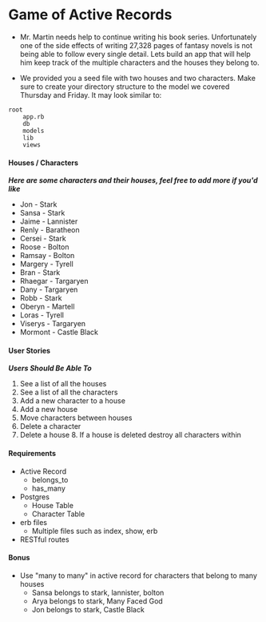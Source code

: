 # Game of Active Records

* Mr. Martin needs help to continue writing his book series. Unfortunately one of the side effects of writing 27,328 pages of fantasy novels is not being able to follow every single detail. Lets build an app that will help him keep track of the multiple characters and the houses they belong to. 

* We provided you a seed file with two houses and two characters. Make sure to create your directory structure to the model we covered Thursday and Friday. It may look similar to:

```
root
	app.rb
	db
	models
	lib
	views
```
#### Houses / Characters

***Here are some characters and their houses, feel free to add more if you'd like***

* Jon - Stark
* Sansa - Stark
* Jaime - Lannister
* Renly - Baratheon
* Cersei - Stark
* Roose - Bolton
* Ramsay - Bolton
* Margery - Tyrell
* Bran - Stark
* Rhaegar - Targaryen
* Dany - Targaryen
* Robb - Stark
* Oberyn - Martell
* Loras - Tyrell
* Viserys - Targaryen
* Mormont - Castle Black


#### User Stories

***Users Should Be Able To***

1. See a list of all the houses
2. See a list of all the characters
3. Add a new character to a house
4. Add a new house
5. Move characters between houses
6. Delete a character
7. Delete a house
	8. If a house is deleted destroy all characters within
	
#### Requirements

* Active Record
	* belongs_to
	* has_many
* Postgres
	* House Table
	* Character Table
* erb files
	* Multiple files such as index, show, erb
* RESTful routes

#### Bonus

* Use "many to many" in active record for characters that belong to many houses
	* Sansa belongs to stark, lannister, bolton
	* Arya belongs to stark, Many Faced God
	* Jon belongs to stark, Castle Black	
	